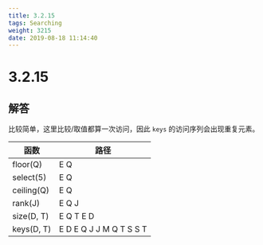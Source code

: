 ```yaml
---
title: 3.2.15
tags: Searching
weight: 3215
date: 2019-08-18 11:14:40
---
```


# 3.2.15


## 解答

比较简单，这里比较/取值都算一次访问，因此 `keys` 的访问序列会出现重复元素。

| 函数       | 路径                    |
| ---------- | ----------------------- |
| floor(Q)   | E Q                     |
| select(5)  | E Q                     |
| ceiling(Q) | E Q                     |
| rank(J)    | E Q J                   |
| size(D, T) | E Q T E D               |
| keys(D, T) | E D E Q J J M Q T S S T |
